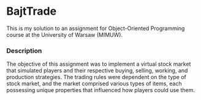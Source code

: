 # BajtTrade

This is my solution to an assignment for Object-Oriented Programming course at the University of Warsaw (MIMUW).

### Description
The objective of this assignment was to implement a virtual stock market that simulated players and their respective buying, selling, working, and production strategies. The trading rules were dependent on the type of stock market, and the market comprised various types of items, each possessing unique properties that influenced how players could use them.
